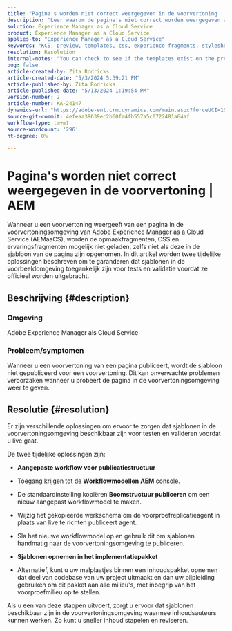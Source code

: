```yaml
---
title: "Pagina's worden niet correct weergegeven in de voorvertoning | AEM"
description: "Leer waarom de pagina's niet correct worden weergegeven als u pagina's bekijkt in de voorvertoningsomgeving in Adobe Experience Manager as a Cloud Service."
solution: Experience Manager as a Cloud Service
product: Experience Manager as a Cloud Service
applies-to: "Experience Manager as a Cloud Service"
keywords: "KCS, preview, templates, css, experience fragments, stylesheets, publish, AEM, Experience Manager, AEMaaCS"
resolution: Resolution
internal-notes: "You can check to see if the templates exist on the preview server by port forwarding to the preview pod, and then using URL's like this to determine what templates exist: http://localhost:8881/conf/wknd/settings/wcm/templates.7.json"
bug: false
article-created-by: Zita Rodricks
article-created-date: "5/3/2024 5:39:21 PM"
article-published-by: Zita Rodricks
article-published-date: "5/13/2024 1:19:54 PM"
version-number: 2
article-number: KA-24147
dynamics-url: "https://adobe-ent.crm.dynamics.com/main.aspx?forceUCI=1&pagetype=entityrecord&etn=knowledgearticle&id=bda9b10f-7409-ef11-9f8a-6045bd026dc7"
source-git-commit: 4efeaa39639ec2b60fa4fb557a5c0722481a64af
workflow-type: tm+mt
source-wordcount: '296'
ht-degree: 0%

---
```


# Pagina&#39;s worden niet correct weergegeven in de voorvertoning | AEM


Wanneer u een voorvertoning weergeeft van een pagina in de voorvertoningsomgeving van Adobe Experience Manager as a Cloud Service (AEMaaCS), worden de opmaakfragmenten, CSS en ervaringsfragmenten mogelijk niet geladen, zelfs niet als deze in de sjabloon van de pagina zijn opgenomen. In dit artikel worden twee tijdelijke oplossingen beschreven om te garanderen dat sjablonen in de voorbeeldomgeving toegankelijk zijn voor tests en validatie voordat ze officieel worden uitgebracht.

## Beschrijving {#description}


### <b>Omgeving</b>

Adobe Experience Manager als Cloud Service



### <b>Probleem/symptomen</b>

Wanneer u een voorvertoning van een pagina publiceert, wordt de sjabloon niet gepubliceerd voor een voorvertoning. Dit kan onverwachte problemen veroorzaken wanneer u probeert de pagina in de voorvertoningsomgeving weer te geven.


## Resolutie {#resolution}


Er zijn verschillende oplossingen om ervoor te zorgen dat sjablonen in de voorvertoningsomgeving beschikbaar zijn voor testen en valideren voordat u live gaat.

De twee tijdelijke oplossingen zijn:

- <b>Aangepaste workflow voor publicatiestructuur</b>
- Toegang krijgen tot de<b> Workflowmodellen AEM</b> console.
- De standaardinstelling kopiëren <b>Boomstructuur publiceren</b> om een nieuw aangepast workflowmodel te maken.
- Wijzig het gekopieerde werkschema om de voorproefreplicatieagent in plaats van live te richten publiceert agent.
- Sla het nieuwe workflowmodel op en gebruik dit om sjablonen handmatig naar de voorvertoningsomgeving te publiceren.




- <b>Sjablonen opnemen in het implementatiepakket</b>
- Alternatief, kunt u uw malplaatjes binnen een inhoudspakket opnemen dat deel van codebase van uw project uitmaakt en dan uw pijpleiding gebruiken om dit pakket aan alle milieu&#39;s, met inbegrip van het voorproefmilieu op te stellen.


Als u een van deze stappen uitvoert, zorgt u ervoor dat sjablonen beschikbaar zijn in de voorvertoningsomgeving waarmee inhoudsauteurs kunnen werken. Zo kunt u sneller inhoud stapelen en reviseren.
